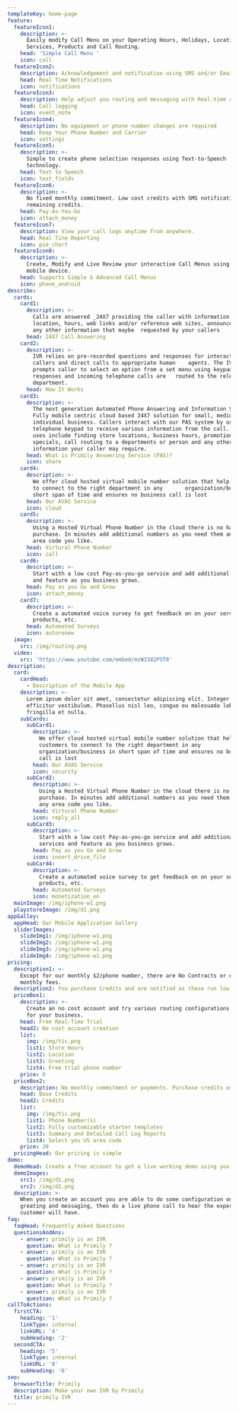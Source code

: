 ```yaml
---
templateKey: home-page
feature:
  featureIcon1:
    description: >-
      Easily modify Call Menu on your Operating Hours, Holidays, Location,
      Services, Products and Call Routing.
    head: 'Simple Call Menu '
    icon: call
  featureIcon2:
    description: Acknowledgement and notification using SMS and/or Email.
    head: Real Time Notifications
    icon: notifications
  featureIcon3:
    description: Help adjust you routing and messaging with Real-time call logging reports.
    head: Call logging
    icon: event_note
  featureIcon4:
    description: No equipment or phone number changes are required
    head: Keep Your Phone Number and Carrier
    icon: settings
  featureIcon5:
    description: >-
      Simple to create phone selection responses using Text-to-Speech
      technology.
    head: Text to Speech
    icon: text_fields
  featureIcon6:
    description: >-
      No fixed monthly commitment. Low cost credits with SMS notification on
      remaining credits.
    head: Pay-As-You-Go
    icon: attach_money
  featureIcon7:
    description: View your call logs anytime from anywhere.
    head: Real Tine Reporting
    icon: pie_chart
  featureIcon8:
    description: >-
      Create, Modify and Live Review your interactive Call Menus using your
      mobile device.
    head: Supports Simple & Advanced Call Menus
    icon: phone_android
describe:
  cards:
    card1:
      description: >-
        Calls are answered _24X7 providing the caller with information on
        location, hours, web links and/or reference web sites, announcements and
        any other information that maybe  requested by your callers
      head: 24X7 Call Answering
    card2:
      description: >-
        IVR relies on pre-recorded questions and responses for interacting with
        callers and direct calls to appropriate human    agents. The IVR system
        prompts caller to select an option from a set menu using keypad
        responses and incoming telephone calls are   routed to the relevant
        department.
      head: How It Works
    card3:
      description: >-
        The next generation Automated Phone Answering and Information Service.
        Fully mobile centric cloud based 24X7 solution for small, medium and
        individual business. Callers interact with our PAS system by using their
        telephone keypad to receive various information from the call. Common
        uses include finding store locations, business hours, promotional
        specials, call routing to a departments or person and any other
        information your caller may require.
      head: What is Primily Answering Service (PAS)?
      icon: share
    card4:
      description: >-
        We offer cloud hosted virtual mobile number solution that help customers
        to connect to the right department in any       organization/business in
        short span of time and ensures no business call is lost
      head: Our AVAS Service
      icon: cloud
    card5:
      description: >-
        Using a Hosted Virtual Phone Number in the cloud there is no hardware
        purchase. In minutes add additional numbers as you need them and in any
        area code you like.
      head: Virtural Phone Number
      icon: call
    card6:
      description: >-
        Start with a low cost Pay-as-you-go service and add additional services
        and feature as you business grows.
      head: Pay as you Go and Grow
      icon: attach_money
    card7:
      description: >-
        Create a automated voice survey to get feedback on on your service,
        products, etc.
      head: Automated Surveys
      icon: autorenew
  image:
    src: /img/routing.png
  video:
    src: 'https://www.youtube.com/embed/mzW3382PST8'
description:
  card:
    cardHead:
      - Description of the Mobile App
    description: >-
      Lorem ipsum dolor sit amet, consectetur adipiscing elit. Integer tincidunt
      efficitur vestibulum. Phasellus nisl leo, congue eu malesuada lobortis,
      fringilla et nulla.
    subCards:
      subCard1:
        description: >-
          We offer cloud hosted virtual mobile number solution that help
          customers to connect to the right department in any
          organization/business in short span of time and ensures no business
          call is lost
        head: Our AVAS Service
        icon: security
      subCard2:
        description: >-
          Using a Hosted Virtual Phone Number in the cloud there is no hardware
          purchase. In minutes add additional numbers as you need them and in
          any area code you like.
        head: Virtural Phone Number
        icon: reply_all
      subCard3:
        description: >-
          Start with a low cost Pay-as-you-go service and add additional
          services and feature as you business grows.
        head: Pay as you Go and Grow
        icon: insert_drive_file
      subCard4:
        description: >-
          Create a automated voice survey to get feedback on on your service,
          products, etc.
        head: Automated Surveys
        icon: monetization_on
  mainImage: /img/iphone-w1.png
  playstoreImage: /img/d1.png
appGalley:
  appHead: Our Mobile Application Gallery
  sliderImages:
    slideImg1: /img/iphone-w1.png
    slideImg2: /img/iphone-w1.png
    slideImg3: /img/iphone-w1.png
    slideImg4: /img/iphone-w1.png
pricing:
  description1: >-
    Except for our monthly $2/phone number, there are No Contracts or other
    monthly fees.
  description2: You purchase Credits and are notified as these run low.
  priceBox1:
    description: >-
      Create an no cost account and try various routing configurations modified
      for your business.
    head: Free Real-Time Trial
    head2: No cost account creation
    list:
      img: /img/tic.png
      list1: Store Hours
      list2: Location
      list3: Greeting
      list4: Free trial phone number
    price: 0
  priceBox2:
    description: No monthly commitment or payments. Purchase credits as you need them.
    head: Base Credits
    head2: Credits
    list:
      img: /img/tic.png
      list1: Phone Number(s)
      list2: Fully customizable starter templates
      list3: Summary and Detailed Call Log Reports
      list4: Select you US area code
    price: 20
  pricingHead: Our pricing is simple
demo:
  demoHead: Create a free account to get a live working demo using you phone.
  demoImages:
    src1: /img/d1.png
    src2: /img/d2.png
  description: >-
    When you create an account you are able to do some configuration on the
    greating and messaging, then do a live phone call to hear the experience you
    customer will have.
faq:
  faqHead: Frequently Asked Questions
  questionsAndAns:
    - answer: primily is an IVR
      question: What is Primily ?
    - answer: primily is an IVR
      question: What is Primily ?
    - answer: primily is an IVR
      question: What is Primily ?
    - answer: primily is an IVR
      question: What is Primily ?
    - answer: primily is an IVR
      question: What is Primily ?
callToActions:
  firstCTA:
    heading: '1'
    linkType: internal
    linkURL: '4'
    subHeading: '2'
  secondCTA:
    heading: '5'
    linkType: internal
    linkURL: '8'
    subHeading: '6'
seo:
  browserTitle: Primily
  description: Make your own IVR by Primily
  title: primily IVR
---
```


